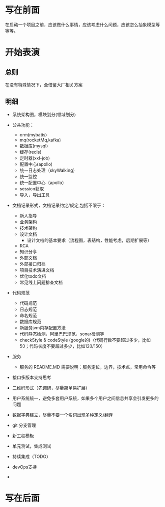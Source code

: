 # 写在前面
在启动一个项目之前，应该做什么事情，应该考虑什么问题，应该怎么抽象模型等等等。

# 开始表演

## 总则
在没有特殊情况下，全借鉴大厂相关方案

## 明细

- 系统架构图，模块划分(领域划分)

- 公共功能：
    - orm(mybatis)
    - mq(rocketMq,kafka)
    - 数据库(mysql)
    - 缓存(redis)
    - 定时器(xxl-job)
    - 配置中心(apollo)
    - 统一日志处理（skyWalking）
    - 统一监控
    - 统一配置中心（apollo）
    - session获取
    - 导入，导出工具
    
- 文档记录形式，文档记录约定/规定,包括不限于：
    - 新人指导
    - 业务架构
    - 技术架构
    - 设计文档
        - 设计文档的基本要求（流程图，表结构，性能考虑，后期扩展等）
    - RCA
    - 知识分享
    - 外部文档
    - 外部接口归档
    - 项目技术演进文档
    - 优化todo文档
    - 常见线上问题排查文档

- 代码规范
    - 代码规范
    - 日志规范
    - 命名规范
    - 数据库规范
    - 新服务jvm内存配置方法
    - 代码静态检测，阿里巴巴规范，sonar检测等
    - checkStyle & codeStyle (google的)（代码行数不要超过多少，比如50；代码长度不要超过多少，比如120/150）
    
- 服务
    - 服务的 README.MD 需要说明：服务定位，边界，技术点，常用命令等
 
- 接口多版本支持思考
- 二维码形式（先调研，尽量简单易扩展）
- 用户系统统一，避免多套用户系统，如果多个用户之间信息共享会引发更多的问题
- 数据字典建立，尽量不要一个名词出现多种定义/翻译
- git 分支管理
- 新工程模板
- 单元测试，集成测试
- 持续集成（TODO）
- devOps支持
- 



# 写在后面


